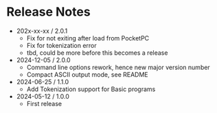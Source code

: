 # Release Notes
- 202x-xx-xx / 2.0.1
  - Fix for not exiting after load from PocketPC
  - Fix for tokenization error
  - tbd, could be more before this becomes a release
- 2024-12-05 / 2.0.0
  - Command line options rework, hence new major version number
  - Compact ASCII output mode, see README
- 2024-06-25 / 1.1.0
  - Add Tokenization support for Basic programs
- 2024-05-12 / 1.0.0
  - First release
